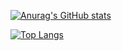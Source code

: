 [![Anurag's GitHub stats](https://github-readme-stats.vercel.app/api?username=thxbrop&show_icons=true)](https://github.com/anuraghazra/github-readme-stats)

[![Top Langs](https://github-readme-stats.vercel.app/api/top-langs/?username=thxbrop)](https://github.com/anuraghazra/github-readme-stats)
